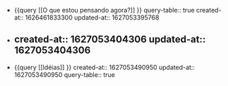 - {{query [[O que estou pensando agora?]] }}
  query-table:: true
  created-at:: 1626461833300
  updated-at:: 1627053395768
-
  created-at:: 1627053404306
  updated-at:: 1627053404306
  ---
- {{query [[Idéias]] }}
  created-at:: 1627053490950
  updated-at:: 1627053490950
  query-table:: true